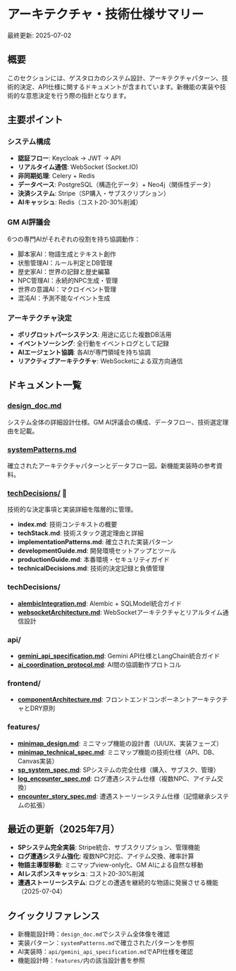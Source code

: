 # アーキテクチャ・技術仕様サマリー

最終更新: 2025-07-02

## 概要
このセクションには、ゲスタロカのシステム設計、アーキテクチャパターン、技術的決定、API仕様に関するドキュメントが含まれています。新機能の実装や技術的な意思決定を行う際の指針となります。

## 主要ポイント

### システム構成
- **認証フロー**: Keycloak → JWT → API
- **リアルタイム通信**: WebSocket (Socket.IO)
- **非同期処理**: Celery + Redis
- **データベース**: PostgreSQL（構造化データ）+ Neo4j（関係性データ）
- **決済システム**: Stripe（SP購入・サブスクリプション）
- **AIキャッシュ**: Redis（コスト20-30%削減）

### GM AI評議会
6つの専門AIがそれぞれの役割を持ち協調動作：
- 脚本家AI：物語生成とテキスト創作
- 状態管理AI：ルール判定とDB管理
- 歴史家AI：世界の記録と歴史編纂
- NPC管理AI：永続的NPC生成・管理
- 世界の意識AI：マクロイベント管理
- 混沌AI：予測不能なイベント生成

### アーキテクチャ決定
- **ポリグロットパーシステンス**: 用途に応じた複数DB活用
- **イベントソーシング**: 全行動をイベントログとして記録
- **AIエージェント協調**: 各AIが専門領域を持ち協調
- **リアクティブアーキテクチャ**: WebSocketによる双方向通信

## ドキュメント一覧

### [design_doc.md](design_doc.md)
システム全体の詳細設計仕様。GM AI評議会の構成、データフロー、技術選定理由を記載。

### [systemPatterns.md](systemPatterns.md)
確立されたアーキテクチャパターンとデータフロー図。新機能実装時の参考資料。

### [techDecisions/](techDecisions/index.md) 📁
技術的な決定事項と実装詳細を階層的に管理。
- **index.md**: 技術コンテキストの概要
- **techStack.md**: 技術スタック選定理由と詳細
- **implementationPatterns.md**: 確立された実装パターン
- **developmentGuide.md**: 開発環境セットアップとツール
- **productionGuide.md**: 本番環境・セキュリティガイド
- **technicalDecisions.md**: 技術的決定記録と負債管理

### techDecisions/
- **[alembicIntegration.md](techDecisions/alembicIntegration.md)**: Alembic + SQLModel統合ガイド
- **[websocketArchitecture.md](techDecisions/websocketArchitecture.md)**: WebSocketアーキテクチャとリアルタイム通信設計

### api/
- **[gemini_api_specification.md](api/gemini_api_specification.md)**: Gemini API仕様とLangChain統合ガイド
- **[ai_coordination_protocol.md](api/ai_coordination_protocol.md)**: AI間の協調動作プロトコル

### frontend/
- **[componentArchitecture.md](frontend/componentArchitecture.md)**: フロントエンドコンポーネントアーキテクチャとDRY原則

### features/
- **[minimap_design.md](features/minimap_design.md)**: ミニマップ機能の設計書（UI/UX、実装フェーズ）
- **[minimap_technical_spec.md](features/minimap_technical_spec.md)**: ミニマップ機能の技術仕様（API、DB、Canvas実装）
- **[sp_system_spec.md](features/sp_system_spec.md)**: SPシステムの完全仕様（購入、サブスク、管理）
- **[log_encounter_spec.md](features/log_encounter_spec.md)**: ログ遭遇システム仕様（複数NPC、アイテム交換）
- **[encounter_story_spec.md](features/encounter_story_spec.md)**: 遭遇ストーリーシステム仕様（記憶継承システムの拡張）

## 最近の更新（2025年7月）

- **SPシステム完全実装**: Stripe統合、サブスクリプション、管理機能
- **ログ遭遇システム強化**: 複数NPC対応、アイテム交換、確率計算
- **物語主導型移動**: ミニマップview-only化、GM AIによる自然な移動
- **AIレスポンスキャッシュ**: コスト20-30%削減
- **遭遇ストーリーシステム**: ログとの遭遇を継続的な物語に発展させる機能（2025-07-04）

## クイックリファレンス

- 新機能設計時：`design_doc.md`でシステム全体像を確認
- 実装パターン：`systemPatterns.md`で確立されたパターンを参照
- AI実装時：`api/gemini_api_specification.md`でAPI仕様を確認
- 機能設計時：`features/`内の該当設計書を参照